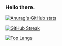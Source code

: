 ### Hello there. 


[![Anurag's GitHub stats](https://github-readme-stats.vercel.app/api?username=galletafromjell666&show_icons=true&theme=jolly)](https://github.com/anuraghazra/github-readme-stats)

[![GitHub Streak](https://streak-stats.demolab.com?user=galletafromjell666&theme=jolly)](https://git.io/streak-stats)

[![Top Langs](https://github-readme-stats.vercel.app/api/top-langs/?username=galletafromjell666&layout=compact&theme=jolly)](https://github.com/anuraghazra/github-readme-stats)
<!--
**galletafromjell666/galletafromjell666** is a ✨ _special_ ✨ repository because its `README.md` (this file) appears on your GitHub profile.

Here are some ideas to get you started:

- 🔭 I’m currently working on ...
- 🌱 I’m currently learning ...
- 👯 I’m looking to collaborate on ...
- 🤔 I’m looking for help with ...
- 💬 Ask me about ...
- 📫 How to reach mgrasse: ...
- 😄 Pronouns: ...
- ⚡ Fun fact: ...
-->
